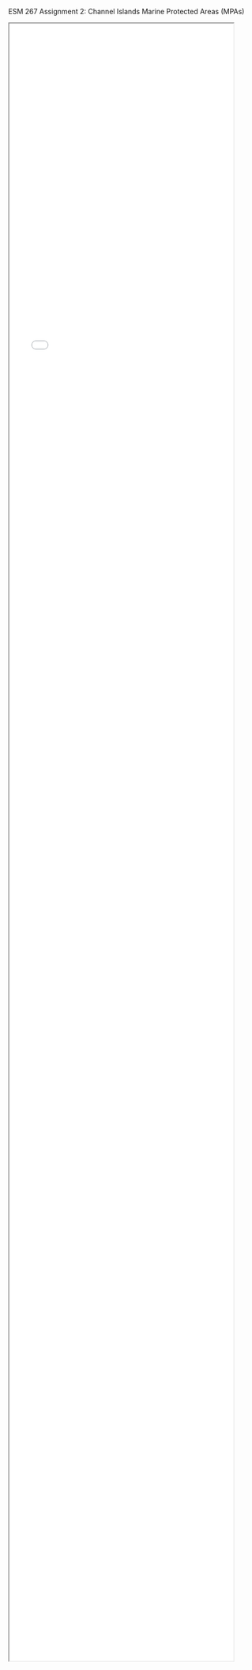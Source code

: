 <p>ESM 267 Assignment 2: Channel Islands Marine Protected Areas (MPAs)</p>

<iframe
    marginheight=0
    marginwidth=0
    scrolling=no
    height=85%
    width=90%
    height=85vh
    width=90vw
    align= "middle"
    src="qgis2web/index.html">
</iframe>
